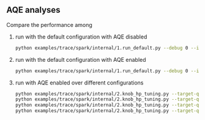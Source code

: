 ## AQE analyses

Compare the performance among
1. run with the default configuration with AQE disabled
   ```bash
   python examples/trace/spark/internal/1.run_default.py --debug 0 --if-aqe 0 --num-trials 3
   ```
2. run with the default configuration with AQE enabled 
   ```bash
   python examples/trace/spark/internal/1.run_default.py --debug 0 --if-aqe 1 --num-trials 3
   ```    
3. run with AQE enabled over different configurations
   ```bash
   python examples/trace/spark/internal/2.knob_hp_tuning.py --target-query 1 --knob-type res --num-conf-lhs 40
   python examples/trace/spark/internal/2.knob_hp_tuning.py --target-query 1 --knob-type sql --num-conf-lhs 40
   python examples/trace/spark/internal/2.knob_hp_tuning.py --target-query 18 --knob-type res --num-conf-lhs 40
   python examples/trace/spark/internal/2.knob_hp_tuning.py --target-query 18 --knob-type sql --num-conf-lhs 40
   ```
